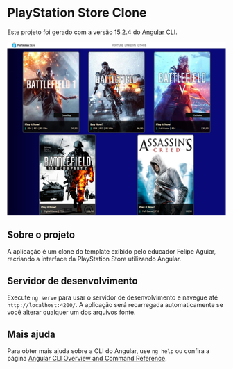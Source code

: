 # PlayStation Store Clone

Este projeto foi gerado com a versão 15.2.4 do [Angular CLI](https://github.com/angular/angular-cli).

![Banner](./src/assets/banner.png)

## Sobre o projeto

A aplicação é um clone do template exibido pelo educador Felipe Aguiar, recriando a interface da PlayStation Store utilizando Angular.

## Servidor de desenvolvimento

Execute `ng serve` para usar o servidor de desenvolvimento e navegue até `http://localhost:4200/`. A aplicação será recarregada automaticamente se você alterar qualquer um dos arquivos fonte.

## Mais ajuda

Para obter mais ajuda sobre a CLI do Angular, use `ng help` ou confira a página [Angular CLI Overview and Command Reference](https://angular.io/cli).
